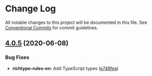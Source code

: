 # Change Log

All notable changes to this project will be documented in this file.
See [Conventional Commits](https://conventionalcommits.org) for commit guidelines.

## [4.0.5](https://github.com/sapegin/richtypo.js/compare/richtypo-rules-en@4.0.4...richtypo-rules-en@4.0.5) (2020-06-08)


### Bug Fixes

* **richtypo-rules-en:** Add TypeScript types ([e748fea](https://github.com/sapegin/richtypo.js/commit/e748fea))

